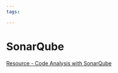 ```yaml
---
tags:

---
```

# SonarQube

[Resource - Code Analysis with SonarQube](https://www.baeldung.com/sonar-qube)
